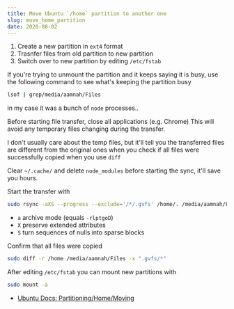 ```yaml
---
title: Move Ubuntu `/home` partition to another one
slug: move_home_partition
date: 2020-08-02
---
```


1. Create a new partition in `ext4` format
2. Trasnfer files from old partition to new partition
3. Switch over to new partition by editing `/etc/fstab`

If you're trying to unmount the partition and it keeps saying it is busy, use the following command to see what's keeping the partition busy

```bash
lsof | grep/media/aamnah/Files
```

in my case it was a bunch of `node` processes..

Before starting file transfer, close all applications (e.g. Chrome) This will avoid any temporary files changing during the transfer.

I don't usually care about the temp files, but it'll tell you the transferred files are different from the original ones when you check if all files were successfully copied when you use `diff`

Clear `~/.cache/` and delete `node_modules` before starting the sync, it'll save you hours.

Start the transfer with

```bash
sudo rsync -aXS --progress --exclude='/*/.gvfs' /home/. /media/aamnah/Files/.
```

- `a` archive mode (equals `-rlptgoD`)
- `X` preserve extended attributes
- `S` turn sequences of nulls into sparse blocks

Confirm that all files were copied

```bash
sudo diff -r /home /media/aamnah/Files -x ".gvfs/*"
```

After editing `/etc/fstab` you can mount new partitions with

```bash
sudo mount -a
```

- [Ubuntu Docs: Partitioning/Home/Moving](https://help.ubuntu.com/community/Partitioning/Home/Moving)
